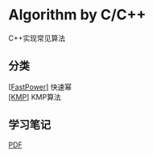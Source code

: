 # Algorithm by C/C++
 C++实现常见算法

## 分类
[[FastPower]](https://github.com/LHesperus/Algorithm-by-Cpp/tree/master/Unclassified/FastPower) 快速幂 <br>
[[KMP]](https://github.com/LHesperus/Algorithm-by-Cpp/tree/master/KMP) KMP算法


## 学习笔记

[PDF](https://github.com/LHesperus/Algorithm-by-Cpp/blob/master/algorithm-latex/algorithm.pdf)